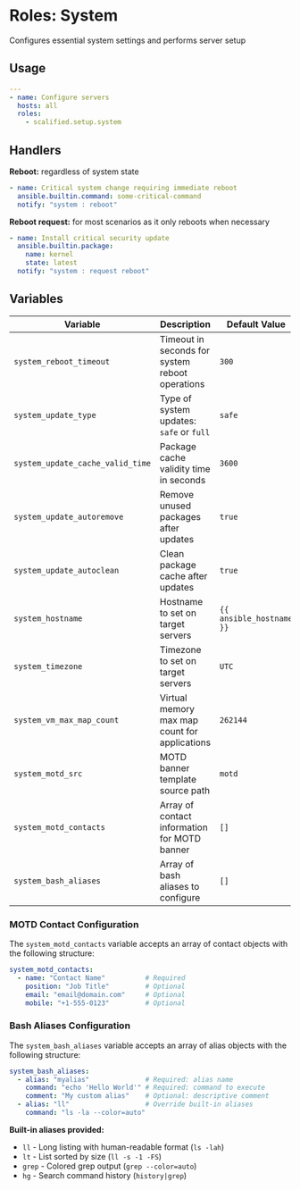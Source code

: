 # Roles: System

Configures essential system settings and performs server setup

## Usage

```yaml
---
- name: Configure servers
  hosts: all
  roles:
    - scalified.setup.system
```

## Handlers

**Reboot:** regardless of system state

```yaml
- name: Critical system change requiring immediate reboot
  ansible.builtin.command: some-critical-command
  notify: "system : reboot"
```

**Reboot request:** for most scenarios as it only reboots when necessary
```yaml
- name: Install critical security update
  ansible.builtin.package:
    name: kernel
    state: latest
  notify: "system : request reboot"
```

## Variables

| Variable                        | Description                                     | Default Value            |
|---------------------------------|-------------------------------------------------|--------------------------|
| `system_reboot_timeout`         | Timeout in seconds for system reboot operations | `300`                    |
| `system_update_type`            | Type of system updates: `safe` or `full`        | `safe`                   |
| `system_update_cache_valid_time`| Package cache validity time in seconds          | `3600`                   |
| `system_update_autoremove`      | Remove unused packages after updates            | `true`                   |
| `system_update_autoclean`       | Clean package cache after updates               | `true`                   |
| `system_hostname`               | Hostname to set on target servers               | `{{ ansible_hostname }}` |
| `system_timezone`               | Timezone to set on target servers               | `UTC`                    |
| `system_vm_max_map_count`       | Virtual memory max map count for applications   | `262144`                 |
| `system_motd_src`               | MOTD banner template source path                | `motd`                   |
| `system_motd_contacts`          | Array of contact information for MOTD banner    | `[]`                     |
| `system_bash_aliases`           | Array of bash aliases to configure              | `[]`                     |

### MOTD Contact Configuration

The `system_motd_contacts` variable accepts an array of contact objects with the following structure:

```yaml
system_motd_contacts:
  - name: "Contact Name"          # Required
    position: "Job Title"         # Optional
    email: "email@domain.com"     # Optional
    mobile: "+1-555-0123"         # Optional
```

### Bash Aliases Configuration

The `system_bash_aliases` variable accepts an array of alias objects with the following structure:

```yaml
system_bash_aliases:
  - alias: "myalias"              # Required: alias name
    command: "echo 'Hello World'" # Required: command to execute
    comment: "My custom alias"    # Optional: descriptive comment
  - alias: "ll"                   # Override built-in aliases
    command: "ls -la --color=auto"
```

**Built-in aliases provided:**
- `ll` - Long listing with human-readable format (`ls -lah`)
- `lt` - List sorted by size (`ll -s -1 -FS`)
- `grep` - Colored grep output (`grep --color=auto`)
- `hg` - Search command history (`history|grep`)
